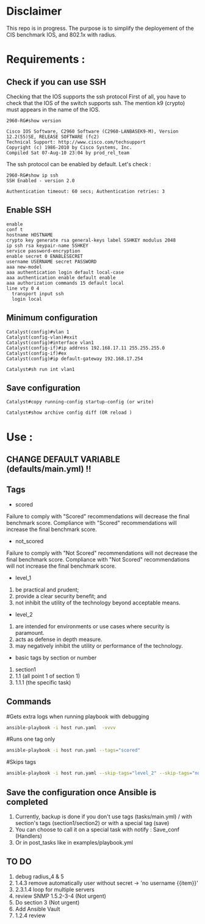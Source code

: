 # Disclaimer 

This repo is in progress. 
The purpose is to simplify the deployement of the CIS benchmark IOS, and 802.1x with radius.

# Requirements :

## Check if you can use SSH

Checking that the IOS supports the ssh protocol
First of all, you have to check that the IOS of the switch supports ssh. The mention k9 (crypto) must appears in the name of the IOS.

    2960-RG#show version

    Cisco IOS Software, C2960 Software (C2960-LANBASEK9-M), Version 12.2(55)SE, RELEASE SOFTWARE (fc2)
    Technical Support: http://www.cisco.com/techsupport
    Copyright (c) 1986-2010 by Cisco Systems, Inc.
    Compiled Sat 07-Aug-10 23:04 by prod_rel_team



The ssh protocol can be enabled by default. Let's check :

    2960-RG#show ip ssh
    SSH Enabled - version 2.0

    Authentication timeout: 60 secs; Authentication retries: 3

## Enable SSH 

    enable
    conf t
    hostname HOSTNAME
    crypto key generate rsa general-keys label SSHKEY modulus 2048
    ip ssh rsa keypair-name SSHKEY
    service password-encryption
    enable secret 0 ENABLESECRET 
    username USERNAME secret PASSWORD 
    aaa new-model
    aaa authentication login default local-case
    aaa authentication enable default enable
    aaa authorization commands 15 default local
    line vty 0 4
      transport input ssh
      login local

## Minimum configuration

    Catalyst(config)#vlan 1
    Catalyst(config-vlan)#exit
    Catalyst(config)#interface vlan1
    Catalyst(config-if)#ip address 192.168.17.11 255.255.255.0
    Catalyst(config-if)#ex
    Catalyst(config)#ip default-gateway 192.168.17.254

    Catalyst#sh run int vlan1

## Save configuration

    Catalyst#copy running-config startup-config (or write)

    Catalyst#show archive config diff (OR reload )

# Use :

## CHANGE DEFAULT VARIABLE (defaults/main.yml) !!

## Tags 

* scored

Failure to comply with "Scored" recommendations will decrease the final benchmark score.
Compliance with "Scored" recommendations will increase the final benchmark score.

* not_scored

Failure to comply with "Not Scored" recommendations will not decrease the final
benchmark score. Compliance with "Not Scored" recommendations will not increase the
final benchmark score.

* level_1
1. be practical and prudent;
2. provide a clear security benefit; and
3. not inhibit the utility of the technology beyond acceptable means.

* level_2
1. are intended for environments or use cases where security is paramount.
2. acts as defense in depth measure.
3. may negatively inhibit the utility or performance of the technology.

* basic tags by section or number
1. section1 
2. 1.1 (all point 1 of section 1)
3. 1.1.1 (the specific task)

## Commands

#Gets extra logs when running playbook with debugging
```Bash
ansible-playbook -i host run.yaml  -vvvv
```

#Runs one tag only
```Bash
ansible-playbook -i host run.yaml --tags="scored"
```

#Skips tags
```Bash
ansible-playbook -i host run.yaml --skip-tags="level_2" --skip-tags="not_scored"
```

## Save the configuration once Ansible is completed


1. Currently, backup is done if you don't use tags (tasks/main.yml) / with section's tags (section1/section2) or with a special tag (save)
2. You can choose to call it on a special task with notify : Save_conf (Handlers)
3. Or in post_tasks like in examples/playbook.yml

## TO DO 

1. debug radius_4 & 5
2. 1.4.3 remove automatically user without secret -> 'no username {{item}}'
3. 2.3.1.4 loop for multiple servers
4. review SNMP 1.5.2-3-4 (Not urgent)
5. Do section 3 (Not urgent)
6. Add Ansible Vault
7. 1.2.4 review
